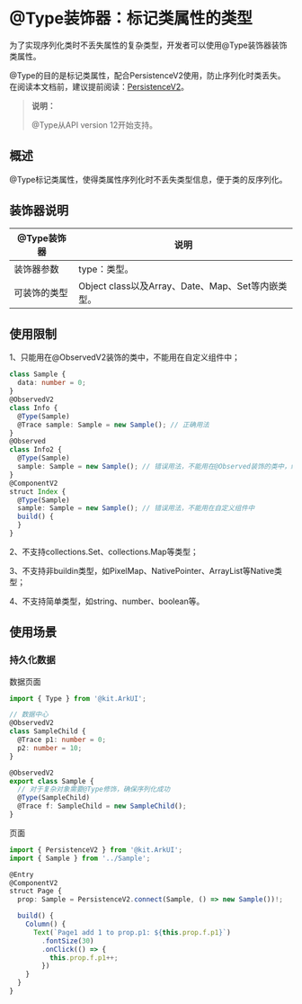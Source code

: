 # \@Type装饰器：标记类属性的类型

为了实现序列化类时不丢失属性的复杂类型，开发者可以使用\@Type装饰器装饰类属性。


\@Type的目的是标记类属性，配合PersistenceV2使用，防止序列化时类丢失。在阅读本文档前，建议提前阅读：[PersistenceV2](./arkts-new-persistencev2.md)。

>**说明：**
>
>\@Type从API version 12开始支持。
>


## 概述

\@Type标记类属性，使得类属性序列化时不丢失类型信息，便于类的反序列化。


## 装饰器说明

| \@Type装饰器 | 说明 |
| ------------------- | ------------------------------------------------------------ |
| 装饰器参数 | type：类型。 |
| 可装饰的类型 | Object class以及Array、Date、Map、Set等内嵌类型。 |


## 使用限制

1、只能用在\@ObservedV2装饰的类中，不能用在自定义组件中；

```ts
class Sample {
  data: number = 0;
}
@ObservedV2
class Info {
  @Type(Sample)
  @Trace sample: Sample = new Sample(); // 正确用法
}
@Observed
class Info2 {
  @Type(Sample)
  sample: Sample = new Sample(); // 错误用法，不能用在@Observed装饰的类中，编译时报错
}
@ComponentV2
struct Index {
  @Type(Sample)
  sample: Sample = new Sample(); // 错误用法，不能用在自定义组件中
  build() {
  }
}
```

2、不支持collections.Set、collections.Map等类型；

3、不支持非buildin类型，如PixelMap、NativePointer、ArrayList等Native类型；

4、不支持简单类型，如string、number、boolean等。

## 使用场景

### 持久化数据

数据页面
```ts
import { Type } from '@kit.ArkUI';

// 数据中心
@ObservedV2
class SampleChild {
  @Trace p1: number = 0;
  p2: number = 10;
}

@ObservedV2
export class Sample {
  // 对于复杂对象需要@Type修饰，确保序列化成功
  @Type(SampleChild)
  @Trace f: SampleChild = new SampleChild();
}
```

页面
```ts
import { PersistenceV2 } from '@kit.ArkUI';
import { Sample } from '../Sample';

@Entry
@ComponentV2
struct Page {
  prop: Sample = PersistenceV2.connect(Sample, () => new Sample())!;

  build() {
    Column() {
      Text(`Page1 add 1 to prop.p1: ${this.prop.f.p1}`)
        .fontSize(30)
        .onClick(() => {
          this.prop.f.p1++;
        })
    }
  }
}
```
